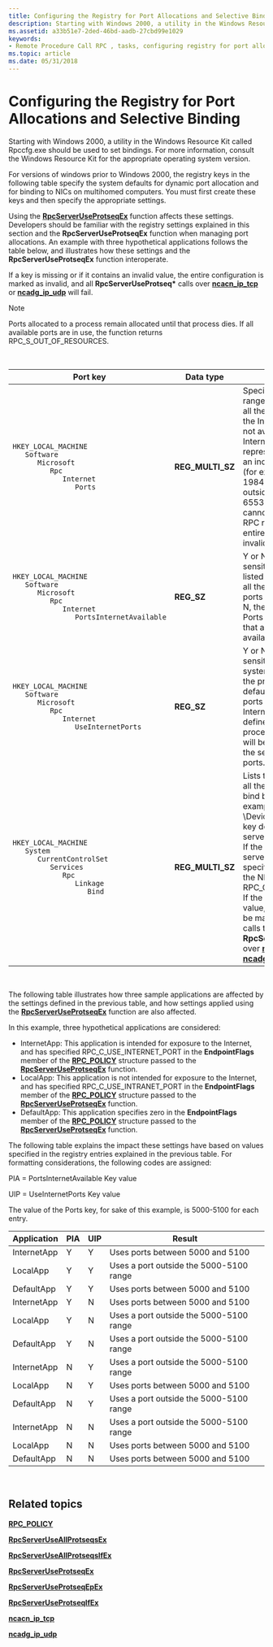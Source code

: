 ```yaml
---
title: Configuring the Registry for Port Allocations and Selective Binding
description: Starting with Windows 2000, a utility in the Windows Resource Kit called Rpccfg.exe should be used to set bindings. For more information, consult the Windows Resource Kit for the appropriate operating system version.
ms.assetid: a33b51e7-2ded-46bd-aadb-27cbd99e1029
keywords:
- Remote Procedure Call RPC , tasks, configuring registry for port allocations and selective binding
ms.topic: article
ms.date: 05/31/2018
---
```


# Configuring the Registry for Port Allocations and Selective Binding

Starting with Windows 2000, a utility in the Windows Resource Kit called Rpccfg.exe should be used to set bindings. For more information, consult the Windows Resource Kit for the appropriate operating system version.

For versions of windows prior to Windows 2000, the registry keys in the following table specify the system defaults for dynamic port allocation and for binding to NICs on multihomed computers. You must first create these keys and then specify the appropriate settings.

Using the [**RpcServerUseProtseqEx**](/windows/desktop/api/Rpcdce/nf-rpcdce-rpcserveruseprotseqex) function affects these settings. Developers should be familiar with the registry settings explained in this section and the **RpcServerUseProtseqEx** function when managing port allocations. An example with three hypothetical applications follows the table below, and illustrates how these settings and the **RpcServerUseProtseqEx** function interoperate.

If a key is missing or if it contains an invalid value, the entire configuration is marked as invalid, and all **RpcServerUseProtseq\*** calls over [**ncacn\_ip\_tcp**](/windows/desktop/Midl/ncacn-ip-tcp) or [**ncadg\_ip\_udp**](/windows/desktop/Midl/ncadg-ip-udp) will fail.

> [!Note]  
> Ports allocated to a process remain allocated until that process dies. If all available ports are in use, the function returns RPC\_S\_OUT\_OF\_RESOURCES.

 



<table>
<colgroup>
<col style="width: 33%" />
<col style="width: 33%" />
<col style="width: 33%" />
</colgroup>
<thead>
<tr class="header">
<th>Port key</th>
<th>Data type</th>
<th>Description</th>
</tr>
</thead>
<tbody>
<tr class="odd">
<td><pre data-space="preserve"><code>HKEY_LOCAL_MACHINE
   Software
      Microsoft
         Rpc
            Internet
               Ports</code></pre></td>
<td><strong>REG_MULTI_SZ</strong></td>
<td>Specifies a set of IP port ranges consisting of either all the ports available from the Internet or all the ports not available from the Internet. Each string represents a single port or an inclusive set of ports (for example,1000-1050, 1984). If any entries are outside the range 0 to 65535, or if any string cannot be interpreted, the RPC run time will treat the entire configuration as invalid.</td>
</tr>
<tr class="even">
<td><pre data-space="preserve"><code>HKEY_LOCAL_MACHINE
   Software
      Microsoft
         Rpc
            Internet
               PortsInternetAvailable</code></pre></td>
<td><strong>REG_SZ</strong></td>
<td>Y or N (not case-sensitive). If Y, the ports listed in the Ports key are all the Internet-available ports on that computer. If N, the ports listed in the Ports key are all those ports that are not Internet-available.</td>
</tr>
<tr class="odd">
<td><pre data-space="preserve"><code>HKEY_LOCAL_MACHINE
   Software
      Microsoft
         Rpc
            Internet
               UseInternetPorts</code></pre></td>
<td><strong>REG_SZ</strong></td>
<td>Y or N (not case-sensitive). Specifies the system default policy. If Y, the processes using the default will be assigned ports from the set of Internet-available ports, as defined above. If N, processes using the default will be assigned ports from the set of intranet-only ports.</td>
</tr>
<tr class="even">
<td><pre data-space="preserve"><code>HKEY_LOCAL_MACHINE
   System
      CurrentControlSet
         Services
            Rpc
               Linkage
                  Bind</code></pre></td>
<td><strong>REG_MULTI_SZ</strong></td>
<td>Lists the device names of all the NICs on which to bind by default (for example, \Device\AMDPCN1). If the key does not exist, the server will bind to all NICs. If the key does exist, the server will bind to the NICs specified in the key, unless the NICFlags field is set to RPC_C_BIND_TO_ALL_NICS. If the key has a null (&quot;&quot;) value, the configuration will be marked as invalid and all calls to <strong>RpcServerUseProtseq*</strong> over <a href="/windows/desktop/Midl/ncacn-ip-tcp"><strong>ncacn_ip_tcp</strong></a> or <a href="/windows/desktop/Midl/ncadg-ip-udp"><strong>ncadg_ip_udp</strong></a> will fail.</td>
</tr>
</tbody>
</table>



 

The following table illustrates how three sample applications are affected by the settings defined in the previous table, and how settings applied using the [**RpcServerUseProtseqEx**](/windows/desktop/api/Rpcdce/nf-rpcdce-rpcserveruseprotseqex) function are also affected.

In this example, three hypothetical applications are considered:

-   InternetApp: This application is intended for exposure to the Internet, and has specified RPC\_C\_USE\_INTERNET\_PORT in the **EndpointFlags** member of the [**RPC\_POLICY**](/windows/desktop/api/Rpcdce/ns-rpcdce-rpc_policy) structure passed to the [**RpcServerUseProtseqEx**](/windows/desktop/api/Rpcdce/nf-rpcdce-rpcserveruseprotseqex) function.
-   LocalApp: This application is not intended for exposure to the Internet, and has specified RPC\_C\_USE\_INTRANET\_PORT in the **EndpointFlags** member of the [**RPC\_POLICY**](/windows/desktop/api/Rpcdce/ns-rpcdce-rpc_policy) structure passed to the [**RpcServerUseProtseqEx**](/windows/desktop/api/Rpcdce/nf-rpcdce-rpcserveruseprotseqex) function.
-   DefaultApp: This application specifies zero in the **EndpointFlags** member of the [**RPC\_POLICY**](/windows/desktop/api/Rpcdce/ns-rpcdce-rpc_policy) structure passed to the [**RpcServerUseProtseqEx**](/windows/desktop/api/Rpcdce/nf-rpcdce-rpcserveruseprotseqex) function.

The following table explains the impact these settings have based on values specified in the registry entries explained in the previous table. For formatting considerations, the following codes are assigned:

PIA = PortsInternetAvailable Key value

UIP = UseInternetPorts Key value

The value of the Ports key, for sake of this example, is 5000-5100 for each entry.



| Application | PIA | UIP | Result                                  |
|-------------|-----|-----|-----------------------------------------|
| InternetApp | Y   | Y   | Uses ports between 5000 and 5100        |
| LocalApp    | Y   | Y   | Uses a port outside the 5000-5100 range |
| DefaultApp  | Y   | Y   | Uses ports between 5000 and 5100        |
| InternetApp | Y   | N   | Uses ports between 5000 and 5100        |
| LocalApp    | Y   | N   | Uses a port outside the 5000-5100 range |
| DefaultApp  | Y   | N   | Uses a port outside the 5000-5100 range |
| InternetApp | N   | Y   | Uses a port outside the 5000-5100 range |
| LocalApp    | N   | Y   | Uses ports between 5000 and 5100        |
| DefaultApp  | N   | Y   | Uses a port outside the 5000-5100 range |
| InternetApp | N   | N   | Uses a port outside the 5000-5100 range |
| LocalApp    | N   | N   | Uses ports between 5000 and 5100        |
| DefaultApp  | N   | N   | Uses ports between 5000 and 5100        |



 

## Related topics

<dl> <dt>

[**RPC\_POLICY**](/windows/desktop/api/Rpcdce/ns-rpcdce-rpc_policy)
</dt> <dt>

[**RpcServerUseAllProtseqsEx**](/windows/desktop/api/Rpcdce/nf-rpcdce-rpcserveruseallprotseqsex)
</dt> <dt>

[**RpcServerUseAllProtseqsIfEx**](/windows/desktop/api/Rpcdce/nf-rpcdce-rpcserveruseallprotseqsifex)
</dt> <dt>

[**RpcServerUseProtseqEx**](/windows/desktop/api/Rpcdce/nf-rpcdce-rpcserveruseprotseqex)
</dt> <dt>

[**RpcServerUseProtseqEpEx**](/windows/desktop/api/Rpcdce/nf-rpcdce-rpcserveruseprotseqepex)
</dt> <dt>

[**RpcServerUseProtseqIfEx**](/windows/desktop/api/Rpcdce/nf-rpcdce-rpcserveruseprotseqifex)
</dt> <dt>

[**ncacn\_ip\_tcp**](/windows/desktop/Midl/ncacn-ip-tcp)
</dt> <dt>

[**ncadg\_ip\_udp**](/windows/desktop/Midl/ncadg-ip-udp)
</dt> </dl>

 

 